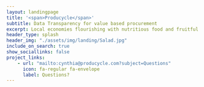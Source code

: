 ```yaml
---
layout: landingpage
title: '<span>Producycle</span>'
subtitle: Data Transparency for value based procurement
excerpt: Local economies flourishing with nutritious food and fruitful outcomes
header_type: splash
header_img: "./assets/img/landing/Salad.jpg"
include_on_search: true
show_sociallinks: false
project_links:
    - url: "mailto:cynthia@producycle.com?subject=Questions"
      icon: fa-regular fa-envelope
      label: Questions?
---
```

<style type="text/css">
  .p-name {
    font-family: "Amatic SC";
  }
  
  .p-summary {
    font-family: "Amatic SC";
  }

  .chulapa-btn-project {
    font-family: "Amatic SC";
    border: 1px solid transparent;
  }

  .fa-lg {
    font-size: 1em;
  }

</style>